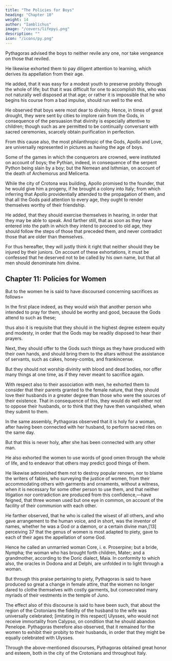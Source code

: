 ```yaml
---
title: "The Policies for Boys"
heading: "Chapter 10"
weight: 14
author: "Iamblichus"
image: "/covers/lifepyi.png"
description: ""
icon: "/icons/py.png"
---
```



Pythagoras advised the boys to <!-- , therefore, complying with their wish, is said to have given the boys the following advice= That they should --> neither revile any one, nor take vengeance on those that reviled. 

He likewise exhorted them to pay diligent attention to learning, which derives its appellation from their age. 

He added, that it was easy for a modest youth to preserve probity through the whole of life; but that it was difficult for one to accomplish this, who was not naturally well disposed at that age; or rather it is impossible that he who begins his course from a bad impulse, should run well to the end. 

He observed that boys were most dear to divinity. Hence, in times of great drought, they were sent by cities to implore rain from the Gods, in consequence of the persuasion that divinity is especially attentive to children; though such as are permitted to be continually conversant with sacred ceremonies, scarcely obtain purification in perfection. 

From this cause also, the most philanthropic of the Gods, Apollo and Love, are universally represented in pictures as having the age of boys. 

Some of the games in which the conquerors are crowned, were instituted on account of boys; the Pythian, indeed, in consequence of the serpent Python being slain by a boy; but the Nemean and Isthmian, on account of the death of Archemorus and Melicerta. 

While the city of Crotona was building, Apollo promised to the founder, that he would give him a progeny, if he brought a colony into Italy; from which inferring that Apollo providentially attended to the propagation of them, and that all the Gods paid attention to every age, they ought to render themselves worthy of their friendship. 

He added, that they should exercise themselves in hearing, in order that they may be able to speak. And farther still, that as soon as they have entered into the path in which they intend to proceed to old age, they should follow the steps of those that preceded them, and never contradict those that are older than themselves. 

For thus hereafter, they will justly think it right that neither should they be injured by their juniors. On account of these exhortations, it must be confessed that he deserved not to be called by his own name, but that all men should denominate him divine.



## Chapter 11: Policies for Women

But to the women he is said to have discoursed concerning sacrifices as follows= 

In the first place indeed, as they would wish that another person who intended to pray for them, should be worthy and good, because the Gods attend to such as these; 

thus also it is requisite that they should in the highest degree esteem equity and modesty, in order that the Gods may be readily disposed to hear their prayers. 

Next, they should offer to the Gods such things as they have produced with their own hands, and should bring them to the altars without the assistance of servants, such as cakes, honey-combs, and frankincense. 

But they should not worship divinity with blood and dead bodies, nor offer many things at one time, as if they never meant to sacrifice again. 

With respect also to their association with men, he exhorted them to consider that their parents granted to the female nature, that they should love their husbands in a greater degree than those who were the sources of their existence. That in consequence of this, they would do well either not to oppose their husbands, or to think that they have then vanquished, when they submit to them. 

In the same assembly, Pythagoras observed that it is holy for a woman, after having been connected with her husband, to perform sacred rites on the same day. 

But that this is never holy, after she has been connected with any other man. 

He also exhorted the women to use words of good omen through the whole of life, and to endeavor that others may predict good things of them. 

He likewise admonished them not to destroy popular renown, nor to blame the writers of fables, who surveying the justice of women, from their accommodating others with garments and ornaments, without a witness, when it is necessary for some other person to use them, and that neither litigation nor contradiction are produced from this confidence,—have feigned, that three women used but one eye in common, on account of the facility of their communion  with each other. 

He farther observed, that he who is called the wisest of all others, and who gave arrangement to the human voice, and in short, was the inventor of names, whether he was a God or a dæmon, or a certain divine man,[13] perceiving 37 that the genus of women is most adapted to piety, gave to each of their ages the appellation of some God. 

Hence he called an unmarried woman Core, i. e. Proserpine; but a bride, Nympha; the woman who has brought forth children, Mater; and a grandmother, according to the Doric dialect, Maia. In conformity to which also, the oracles in Dodona and at Delphi, are unfolded in to light through a woman. 

But through this praise pertaining to piety, Pythagoras is said to have produced so great a change in female attire, that the women no longer dared to clothe themselves with costly garments, but consecrated many myriads of their vestments in the temple of Juno. 

The effect also of this discourse is said to have been such, that about the region of the Crotonians the fidelity of the husband to the wife was universally celebrated; [imitating in this respect] Ulysses, who would not receive immortality from Calypso, on condition that he should abandon Penelope. Pythagoras therefore also observed, that it remained for the women to exhibit their probity to their husbands, in order that they might be equally celebrated with Ulysses. 

Through the above-mentioned discourses, Pythagoras obtained great honor and esteem, both in the city of the Crotonians and throughout Italy.
